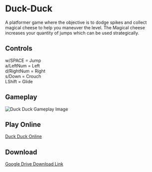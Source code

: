 # Duck-Duck
A platformer game where the objective is to dodge spikes and collect magical cheese to help you maneuver the level. The Magical cheese increases your quantity of jumps which can be used strategically.

<h2>Controls</h2>
<p>w/SPACE = Jump<br>
a/LeftNum = Left<br>
d/RightNum = Right<br>
s/Down = Crouch<br>
LShift = Glide</p>

<h2>Gameplay</h2>
<img src="https://codehs.com/uploads/c41202d5cfc25da73ce852b0b2c999ca" alt="Duck Duck Gameplay Image">

<h2>Play Online</h2>
<a href="https://liluo.io/instant-builds/9b546f74-997f-41c8-acf0-b260bf2f5eda">Duck Duck Online</a>

<h2>Download</h2>
<a href="https://drive.google.com/file/d/1mZhWjR4yd5-pHE26tCrVmVf2Xf0MklPN/view?usp=share_link">Google Drive Download Link</a>
